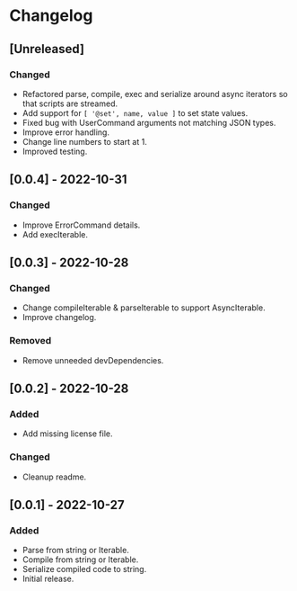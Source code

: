 # Changelog

## [Unreleased]
### Changed
- Refactored parse, compile, exec and serialize around async iterators so that scripts are streamed.
- Add support for `[ '@set', name, value ]` to set state values.
- Fixed bug with UserCommand arguments not matching JSON types.
- Improve error handling.
- Change line numbers to start at 1.
- Improved testing.


## [0.0.4] - 2022-10-31
### Changed
- Improve ErrorCommand details.
- Add execIterable.

## [0.0.3] - 2022-10-28
### Changed
- Change compileIterable & parseIterable to support AsyncIterable<string>.
- Improve changelog.
### Removed
- Remove unneeded devDependencies.

## [0.0.2] - 2022-10-28
### Added
- Add missing license file.
### Changed
- Cleanup readme.

## [0.0.1] - 2022-10-27
### Added
- Parse from string or Iterable<string>.
- Compile from string or Iterable<string>.
- Serialize compiled code to string.
- Initial release.
